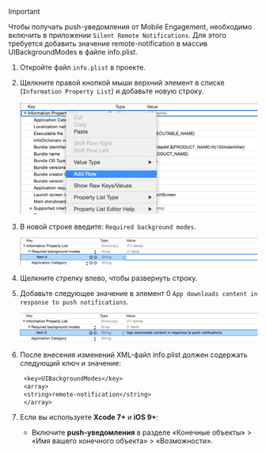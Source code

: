 > [!IMPORTANT]
> Чтобы получать push-уведомления от Mobile Engagement, необходимо включить в приложении `Silent Remote Notifications`. Для этого требуется добавить значение remote-notification в массив UIBackgroundModes в файле info.plist.
> 
> 

1. Откройте файл `info.plist` в проекте.
2. Щелкните правой кнопкой мыши верхний элемент в списке (`Information Property List`) и добавьте новую строку.
   
    ![](./media/mobile-engagement-ios-silent-push/xcode-plist-add-silent-push1.png)
3. В новой строке введите: `Required background modes`.
   
    ![](./media/mobile-engagement-ios-silent-push/xcode-plist-add-silent-push2.png)
4. Щелкните стрелку влево, чтобы развернуть строку.
5. Добавьте следующее значение в элемент 0 `App downloads content in response to push notifications`.
   
    ![](./media/mobile-engagement-ios-silent-push/xcode-plist-add-silent-push3.png)
6. После внесения изменений XML-файл info.plist должен содержать следующий ключ и значение:
   
        <key>UIBackgroundModes</key>
        <array>
        <string>remote-notification</string>
        </array>
7. Если вы используете **Xcode 7+** и **iOS 9+**:
   
   * Включите **push-уведомления** в разделе «Конечные объекты» > «Имя вашего конечного объекта» > «Возможности».

<!---HONumber=Oct15_HO3-->